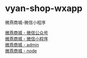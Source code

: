 # vyan-shop-wxapp
微燕商城-微信小程序

[微燕商城 - 微信公众号](https://github.com/jikeytang/vyan-shop-weixin)  
[微燕商城 - 微信小程序](https://github.com/jikeytang/vyan-shop-wxapp)  
[微燕商城 - admin](https://github.com/jikeytang/vyan-shop-admin)  
[微燕商城 - node](https://github.com/jikeytang/vyan-shop-node)  
